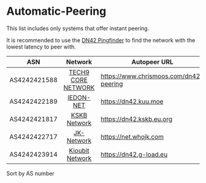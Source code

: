 # Automatic-Peering

This list includes only systems that offer instant peering.

It is recommended to use the [DN42 Pingfinder](https://dn42.us/peers/) to find the network with the lowest latency to peer with.

ASN           | Network  | Autopeer URL |
:------------:|:--------:|--------------|
AS4242421588 | [TECH9 CORE NETWORK](https://www.chrismoos.com/dn42-peering) |https://www.chrismoos.com/dn42-peering |
AS4242422189 | [IEDON-NET](https://dn42.kuu.moe) | https://dn42.kuu.moe |
AS4242421817 | [KSKB Network](https://dn42.kskb.eu.org) | https://dn42.kskb.eu.org|
AS4242422717 | [JK-Network](https://net.whojk.com) | https://net.whojk.com |
AS4242423914 | [Kioubit Network](https://dn42.g-load.eu) |https://dn42.g-load.eu|

Sort by AS number
